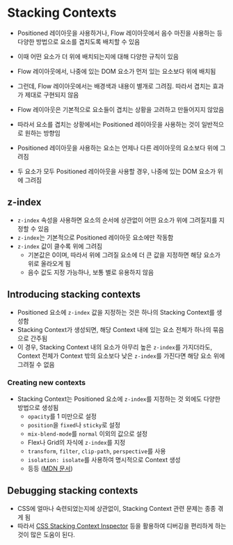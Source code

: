 # Stacking Contexts

- Positioned 레이아웃을 사용하거나, Flow 레이아웃에서 음수 마진을 사용하는 등 다양한 방법으로 요소를 겹치도록 배치할 수 있음
- 이때 어떤 요소가 더 위에 배치되는지에 대해 다양한 규칙이 있음

- Flow 레이아웃에서, 나중에 있는 DOM 요소가 먼저 있는 요소보다 위에 배치됨
- 그런데, Flow 레이아웃에서는 배경색과 내용이 별개로 그려짐. 따라서 겹치는 효과가 제대로 구현되지 않음
- Flow 레이아웃은 기본적으로 요소들이 겹치는 상황을 고려하고 만들어지지 않았음
- 따라서 요소를 겹치는 상황에서는 Positioned 레이아웃을 사용하는 것이 일반적으로 원하는 방향임

- Positioned 레이아웃을 사용하는 요소는 언제나 다른 레이아웃의 요소보다 위에 그려짐
- 두 요소가 모두 Positioned 레이아웃을 사용할 경우, 나중에 있는 DOM 요소가 위에 그려짐

## z-index

- `z-index` 속성을 사용하면 요소의 순서에 상관없이 어떤 요소가 위에 그려질지를 지정할 수 있음
- `z-index`는 기본적으로 Positioned 레이아웃 요소에만 작동함
- `z-index` 값이 클수록 위에 그려짐
  - 기본값은 0이며, 따라서 위에 그려질 요소에 더 큰 값을 지정하면 해당 요소가 위로 올라오게 됨
  - 음수 값도 지정 가능하나, 보통 별로 유용하지 않음

## Introducing stacking contexts

- Positioned 요소에 `z-index` 값을 지정하는 것은 하나의 Stacking Context를 생성함
- Stacking Context가 생성되면, 해당 Context 내에 있는 요소 전체가 하나의 묶음으로 간주됨
- 이 경우, Stacking Context 내의 요소가 아무리 높은 `z-index`를 가지더라도, Context 전체가 Context 밖의 요소보다 낮은 `z-index`를 가진다면 해당 요소 위에 그려질 수 없음

### Creating new contexts

- Stacking Context는 Positioned 요소에 `z-index`를 지정하는 것 외에도 다양한 방법으로 생성됨
  - `opacity`를 1 미만으로 설정
  - `position`을 `fixed`나 `sticky`로 설정
  - `mix-blend-mode`를 `normal` 이외의 값으로 설정
  - Flex나 Grid의 자식에 `z-index`를 지정
  - `transform`, `filter`, `clip-path`, `perspective`를 사용
  - `isolation: isolate`를 사용하여 명시적으로 Context 생성
  - 등등 ([MDN 문서](https://developer.mozilla.org/en-US/docs/Web/CSS/CSS_Positioning/Understanding_z_index/The_stacking_context))

## Debugging stacking contexts

- CSS에 얼마나 숙련되었는지에 상관없이, Stacking Context 관련 문제는 종종 겪게 됨
- 따라서 [CSS Stacking Context Inspector](https://github.com/andreadev-it/stacking-contexts-inspector) 등을 활용하여 디버깅을 편리하게 하는 것이 많은 도움이 된다.
